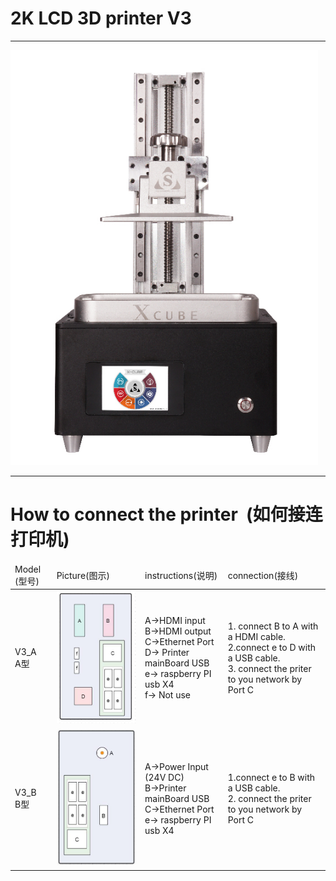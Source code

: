 
2K LCD 3D printer V3
===
<hr>

![Image text](https://raw.githubusercontent.com/stekstudio/stek_LCD_3D_printer/master/xCubeV3/v3_jpg.png)



<hr>

How to connect the printer  (如何接连打印机)
==

<table>
<thead>  
 <tr>
<td>Model (型号)</td>
<td>Picture(图示) </td>
<td>instructions(说明)</td>
<td>connection(接线)</td>
</tr> 
 </thead>  
<tbody>  
<tr>
<td>V3_A <br>   A型</td>
<td> <img src="https://github.com/stekstudio/stek_LCD_3D_printer/blob/master/xCubeV3/V3a_connection.jpg"></td>
<td>A->HDMI input <br> B->HDMI output <br> C->Ethernet Port <br> D-> Printer mainBoard USB <br> e-> raspberry PI usb X4 <br> f-> Not use  </td>
<td>1. connect B to A with a HDMI cable.<br> 2.connect e to D with a USB cable. <br> 3. connect the priter to you network by Port C </td>
</tr>
<tr>
<td>V3_B <br>   B型</td>
<td><img src="https://github.com/stekstudio/stek_LCD_3D_printer/blob/master/xCubeV3/V3b_connection.jpg"></td>
<td>A->Power Input (24V DC) <br> B->Printer mainBoard USB <br> C->Ethernet Port<br> e-> raspberry PI usb X4 </td>
<td>1.connect e to B with a USB cable.<br> 2. connect the priter to you network by Port C</td>
</tr>

</tbody>
</table>

